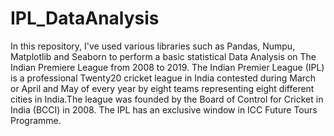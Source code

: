 # IPL_DataAnalysis
In this repository, I've used various libraries such as Pandas, Numpu, Matplotlib and Seaborn to perform a basic statistical Data Analysis on
The Indian Premiere League from 2008 to 2019.
The Indian Premier League (IPL) is a professional Twenty20 cricket league in India contested during March or April and May of every year by eight teams
representing eight different cities in India.The league was founded by the Board of Control for Cricket in India (BCCI) in 2008.
The IPL has an exclusive window in ICC Future Tours Programme.
